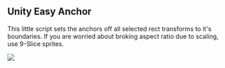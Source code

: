 ## Unity Easy Anchor
This little script sets the anchors off all selected rect transforms to it's boundaries.
If you are worried about broking aspect ratio due to scaling, use 9-Slice sprites.

![](http://imgur.com/a/6xVgyTl)